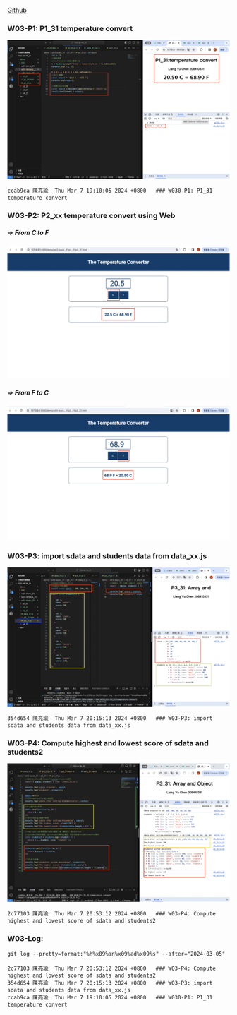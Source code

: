 [Github](https://github.com/liangyu9103/1122-js-demo_31.git)

### W03-P1: P1_31 temperature convert

![](w03-p1.png)

```
ccab9ca 陳亮瑜  Thu Mar 7 19:10:05 2024 +0800   ### W030-P1: P1_31 temperature convert
```

### W03-P2: P2_xx temperature convert using Web

##### => From C to F

![](w03-p2-1.png)

##### => From F to C

![](w03-p2-2.png)

### W03-P3: import sdata and students data from data_xx.js

![](w03-p3.png)

```
354d654 陳亮瑜  Thu Mar 7 20:15:13 2024 +0800   ### W03-P3: import sdata and students data from data_xx.js

```

### W03-P4: Compute highest and lowest score of sdata and students2

![](w03-p4.png)

```
2c77103 陳亮瑜  Thu Mar 7 20:53:12 2024 +0800   ### W03-P4: Compute highest and lowest score of sdata and students2
```

### W03-Log:

```
git log --pretty=format:"%h%x09%an%x09%ad%x09%s" --after="2024-03-05"

2c77103 陳亮瑜  Thu Mar 7 20:53:12 2024 +0800   ### W03-P4: Compute highest and lowest score of sdata and students2
354d654 陳亮瑜  Thu Mar 7 20:15:13 2024 +0800   ### W03-P3: import sdata and students data from data_xx.js
ccab9ca 陳亮瑜  Thu Mar 7 19:10:05 2024 +0800   ### W030-P1: P1_31 temperature convert

```
